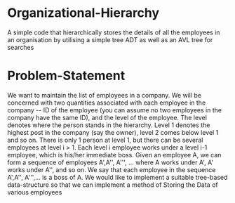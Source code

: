 # Organizational-Hierarchy
A simple code that hierarchically stores the details of all the employees in an organisation by utilising a simple tree ADT as well as an AVL tree for searches 
# Problem-Statement
We want to maintain the list of employees in a company. We will be concerned with two quantities associated with each employee in the company -- ID of the employee (you can assume no two employees
in the company have the same ID), and the level of the employee. The level denotes where the person stands in the hierarchy. Level 1 denotes the highest post in the company (say the owner), level 2 comes below level 1 and so on. There is only 1 person at level 1, but there can be several employees at level i > 1. Each level i employee works under a level i-1 employee, which is his/her immediate boss. Given an employee A, we can form a sequence of employees A',A'', A''', ... where A works under A', A' works under A'', and so on. We say that each employee in the sequence A',A'', A''',... is a boss of A.
We would like to implement a suitable tree-based data-structure so that we can implement a method of Storing the Data of various employees
